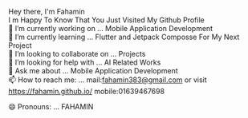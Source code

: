 Hey there, I'm Fahamin  
I m Happy To Know That You Just Visited My Github Profile  
🔭 I’m currently working on ... Mobile Application Development  
🌱 I’m currently learning ... Flutter and Jetpack Composse For My Next Project  
👯 I’m looking to collaborate on ... Projects  
🤔 I’m looking for help with ... AI Related Works  
💬 Ask me about ... Mobile Application Development  
📫 How to reach me: ... mail:fahamin383@gmail.com or visit https://fahamin.github.io/ mobile:01639467698 

😄 Pronouns: ... FAHAMIN
